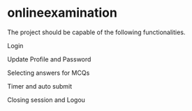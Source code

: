 # onlineexamination
The project should be capable of the following functionalities.

Login

Update Profile and Password

Selecting answers for MCQs

Timer and auto submit

Closing session and Logou
